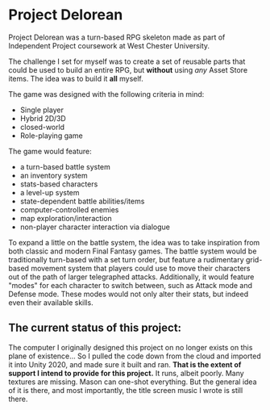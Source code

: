 # Project Delorean

Project Delorean was a turn-based RPG skeleton made as part of Independent Project coursework at West Chester University.

The challenge I set for myself was to create a set of reusable parts that could be used to build an entire RPG, but **without**
using *any* Asset Store items. The idea was to build it **all** myself.

The game was designed with the following criteria in mind:
* Single player
* Hybrid 2D/3D
* closed-world
* Role-playing game

The game would feature:
* a turn-based battle system
* an inventory system
* stats-based characters
* a level-up system
* state-dependent battle abilities/items
* computer-controlled enemies
* map exploration/interaction
* non-player character interaction via dialogue

To expand a little on the battle system, the idea was to take inspiration from both classic and modern Final Fantasy games. The
battle system would be traditionally turn-based with a set turn order, but feature a rudimentary grid-based movement system that
players could use to move their characters out of the path of larger telegraphed attacks. Additionally, it would feature "modes"
for each character to switch between, such as Attack mode and Defense mode. These modes would not only alter their stats, but
indeed even their available skills.

## The current status of this project:

The computer I originally designed this project on no longer exists on this plane of existence... So I pulled the code down from
the cloud and imported it into Unity 2020, and made sure it built and ran. **That is the extent of support I intend to provide
for this project.** It runs, albeit poorly. Many textures are missing. Mason can one-shot everything. But the general idea
of it is there, and most importantly, the title screen music I wrote is still there.
